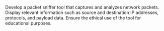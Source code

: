 Develop a packet sniffer tool that captures and analyzes network packets. Display relevant information such as source and destination IP addresses, protocols, and payload data. Ensure the ethical use of the tool for educational purposes.
